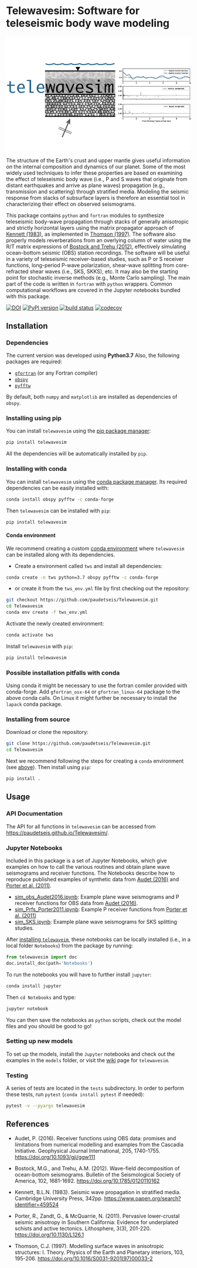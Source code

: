 # Telewavesim: Software for teleseismic body wave modeling

![](./telewavesim/examples/picture/tws_logo.png)

The structure of the Earth's crust and upper mantle gives useful information on the
internal composition and dynamics of our planet. Some of the most widely used techniques
to infer these properties are based on examining the effect of teleseismic body wave
(i.e., P and S waves that originate from distant earthquakes and arrive as plane waves)
propagation (e.g., transmission and scattering) through stratified media. Modeling the
seismic response from stacks of subsurface layers is therefore an essential tool in
characterizing their effect on observed seismograms.

This package contains `python` and `fortran` modules to synthesize teleseismic
body-wave propagation through stacks of generally anisotropic and strictly horizontal
layers using the matrix propagator approach of [Kennett (1983)](#references), as implemented
in [Thomson (1997)](#references).
The software also properly models reverberations from an overlying column of water using the R/T
matrix expressions of [Bostock and Trehu (2012)](#references),
effectively simulating ocean-bottom seismic (OBS) station recordings. The software
will be useful in a variety of teleseismic receiver-based studies, such as P or S
receiver functions, long-period P-wave polarization, shear-wave splitting from
core-refracted shear waves (i.e., SKS, SKKS), etc. It may also be the starting point
for stochastic inverse methods (e.g., Monte Carlo sampling). The main part of the
code is written in `fortran` with `python` wrappers. Common computational
workflows are covered in the Jupyter notebooks bundled with this package.

[![DOI](https://zenodo.org/badge/204565459.svg)](https://zenodo.org/badge/latestdoi/204565459)
[![PyPI version](https://badge.fury.io/py/telewavesim.svg)](https://badge.fury.io/py/telewavesim)
[![build status](https://travis-ci.org/paudetseis/telewavesim.svg?branch=master)](https://travis-ci.org/paudetseis/telewavesim)
[![codecov](https://codecov.io/gh/paudetseis/telewavesim/branch/master/graph/badge.svg)](https://codecov.io/gh/paudetseis/telewavesim)

## Installation

### Dependencies

The current version was developed using **Python3.7**
Also, the following packages are required:

- [`gfortran`](https://gcc.gnu.org/wiki/GFortran) (or any Fortran compiler)
- [`obspy`](https://github.com/obspy/obspy/wiki)
- [`pyfftw`](https://pyfftw.readthedocs.io/en/latest/)

By  default, both `numpy` and `matplotlib` are installed as dependencies of `obspy`.

### Installing using pip

You can install `telewavesim` using the [pip package manager](https://pypi.org/project/pip/):

```bash
pip install telewavesim
```
All the dependencies will be automatically installed by `pip`.

### Installing with conda

You can install `telewavesim` using the [conda package manager](https://conda.io).
Its required dependencies can be easily installed with:

```bash
conda install obspy pyfftw -c conda-forge
```

Then `telewavesim` can be installed with `pip`:

```bash
pip install telewavesim
```

#### Conda environment

We recommend creating a custom
[conda environment](https://conda.io/docs/user-guide/tasks/manage-environments.html)
where `telewavesim` can be installed along with its dependencies.

- Create a environment called `tws` and install all dependencies:

```bash
conda create -n tws python=3.7 obspy pyfftw -c conda-forge
```

- or create it from the `tws_env.yml` file by first checking out the repository:

```bash
git checkout https://github.com/paudetseis/Telewavesim.git
cd Telewavesim
conda env create -f tws_env.yml
```

Activate the newly created environment:

```bash
conda activate tws
```

Install `telewavesim` with `pip`:

```bash
pip install telewavesim
```

### Possible installation pitfalls with conda

Using conda it might be necessary to use the fortran comiler provided with
conda-forge. Add `gfortran_osx-64` or `gfortran_linux-64` package to the
above conda calls. On Linux it might further be necessary to install the
`lapack` conda package.

### Installing from source

Download or clone the repository:
```bash
git clone https://github.com/paudetseis/Telewavesim.git
cd Telewavesim
```

Next we recommend following the steps for creating a `conda` environment (see [above](#conda-environment)). Then install using `pip`:

```bash
pip install .
```

## Usage

### API Documentation

The API for all functions in `telewavesim` can be accessed from https://paudetseis.github.io/Telewavesim/.

### Jupyter Notebooks

Included in this package is a set of Jupyter Notebooks, which give examples on how to call the various routines and obtain plane wave seismograms and receiver functions. The Notebooks describe how to reproduce published examples of synthetic data from [Audet (2016)](#references) and [Porter et al. (2011)](#references).

- [sim_obs_Audet2016.ipynb](./telewavesim/examples/Notebooks/sim_obs_Audet2016.ipynb): Example plane wave seismograms and P receiver functions for OBS data from [Audet (2016)](#Audet).
- [sim_Prfs_Porter2011.ipynb](./telewavesim/examples/Notebooks/sim_Prfs_Porter2011.ipynb): Example P receiver functions from [Porter et al. (2011)](#Porter)
- [sim_SKS.ipynb](./telewavesim/examples/Notebooks/sim_SKS.ipynb): Example plane wave seismograms for SKS splitting studies.

After [installing `telewaveim`](#installation), these notebooks can be locally installed (i.e., in a local folder `Notebooks`) from the package by running:

```python
from telewavesim import doc
doc.install_doc(path='Notebooks')
```

To run the notebooks you will have to further install `jupyter`:

```bash
conda install jupyter
```

Then ```cd Notebooks``` and type:

```bash
jupyter notebook
```

You can then save the notebooks as `python` scripts, check out the model files and you should be good to go!

### Setting up new models

To set up the models, install the `Jupyter` notebooks and check out the examples in the `models` folder, or visit the [wiki](https://github.com/paudetseis/Telewavesim/wiki/Models) page for `telewavesim`.

### Testing

A series of tests are located in the ``tests`` subdirectory. In order to perform these tests, run `pytest` (`conda install pytest` if needed):

```bash
pytest -v --pyargs telewavesim
```

## References

- Audet, P. (2016). Receiver functions using OBS data: promises and limitations from numerical modelling and examples from the Cascadia Initiative. Geophysical Journal International, 205, 1740-1755. https://doi.org/10.1093/gji/ggw111

- Bostock, M.G., and Trehu, A.M. (2012). Wave-field decomposition of ocean-bottom seismograms. Bulletin of the Seismological Society of America, 102, 1681-1692. https://doi.org/10.1785/0120110162

- Kennett, B.L.N. (1983). Seismic wave propagation in stratified media. Cambridge University Press, 342pp. https://www.oapen.org/search?identifier=459524

- Porter, R., Zandt, G., & McQuarrie, N. (2011). Pervasive lower-crustal seismic anisotropy in Southern California: Evidence for underplated schists and active tectonics. Lithosphere, 3(3), 201-220. https://doi.org/10.1130/L126.1

- Thomson, C.J. (1997). Modelling surface waves in anisotropic structures: I. Theory. Physics of the Earth and Planetary interiors, 103, 195-206. https://doi.org/10.1016/S0031-9201(97)00033-2

